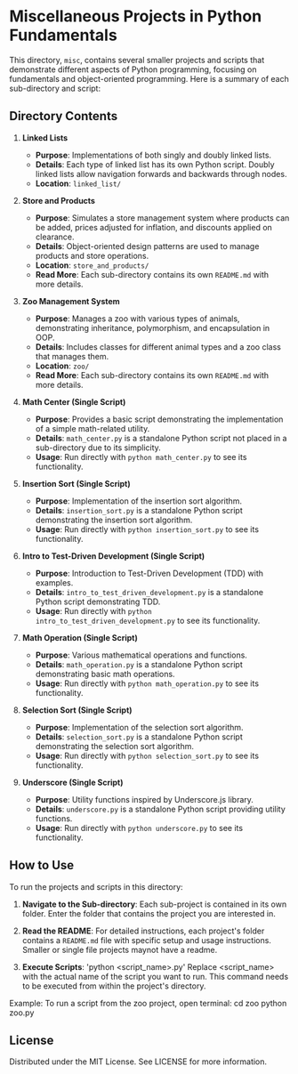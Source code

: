 # Miscellaneous Projects in Python Fundamentals

This directory, `misc`, contains several smaller projects and scripts that demonstrate different aspects of Python programming, focusing on fundamentals and object-oriented programming. Here is a summary of each sub-directory and script:

## Directory Contents

1. **Linked Lists**
   - **Purpose**: Implementations of both singly and doubly linked lists.
   - **Details**: Each type of linked list has its own Python script. Doubly linked lists allow navigation forwards and backwards through nodes.
   - **Location**: `linked_list/`

2. **Store and Products**
   - **Purpose**: Simulates a store management system where products can be added, prices adjusted for inflation, and discounts applied on clearance.
   - **Details**: Object-oriented design patterns are used to manage products and store operations.
   - **Location**: `store_and_products/`
   - **Read More**: Each sub-directory contains its own `README.md` with more details.

3. **Zoo Management System**
   - **Purpose**: Manages a zoo with various types of animals, demonstrating inheritance, polymorphism, and encapsulation in OOP.
   - **Details**: Includes classes for different animal types and a zoo class that manages them.
   - **Location**: `zoo/`
   - **Read More**: Each sub-directory contains its own `README.md` with more details.

4. **Math Center (Single Script)**
   - **Purpose**: Provides a basic script demonstrating the implementation of a simple math-related utility.
   - **Details**: `math_center.py` is a standalone Python script not placed in a sub-directory due to its simplicity.
   - **Usage**: Run directly with `python math_center.py` to see its functionality.

5. **Insertion Sort (Single Script)**
   - **Purpose**: Implementation of the insertion sort algorithm.
   - **Details**: `insertion_sort.py` is a standalone Python script demonstrating the insertion sort algorithm.
   - **Usage**: Run directly with `python insertion_sort.py` to see its functionality.

6. **Intro to Test-Driven Development (Single Script)**
   - **Purpose**: Introduction to Test-Driven Development (TDD) with examples.
   - **Details**: `intro_to_test_driven_development.py` is a standalone Python script demonstrating TDD.
   - **Usage**: Run directly with `python intro_to_test_driven_development.py` to see its functionality.

7. **Math Operation (Single Script)**
   - **Purpose**: Various mathematical operations and functions.
   - **Details**: `math_operation.py` is a standalone Python script demonstrating basic math operations.
   - **Usage**: Run directly with `python math_operation.py` to see its functionality.

8. **Selection Sort (Single Script)**
   - **Purpose**: Implementation of the selection sort algorithm.
   - **Details**: `selection_sort.py` is a standalone Python script demonstrating the selection sort algorithm.
   - **Usage**: Run directly with `python selection_sort.py` to see its functionality.

9. **Underscore (Single Script)**
   - **Purpose**: Utility functions inspired by Underscore.js library.
   - **Details**: `underscore.py` is a standalone Python script providing utility functions.
   - **Usage**: Run directly with `python underscore.py` to see its functionality.


## How to Use

To run the projects and scripts in this directory:

1. **Navigate to the Sub-directory**: Each sub-project is contained in its own folder. Enter the folder that contains the project you are interested in.

2. **Read the README**: For detailed instructions, each project's folder contains a `README.md` file with specific setup and usage instructions.
Smaller or single file projects maynot have a readme.

3. **Execute Scripts**: 'python <script_name>.py' Replace <script_name> with the actual name of the script you want to run. This command needs to be executed from within the project's directory.

Example:
To run a script from the zoo project, open terminal:
cd zoo
python zoo.py

## License

Distributed under the MIT License. See LICENSE for more information.